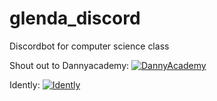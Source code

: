 # glenda_discord
Discordbot for computer science class


Shout out to Dannyacademy:
[![DannyAcademy](https://img.youtube.com/vi/ovT9GQ-0mlU/0.jpg)](https://www.youtube.com/watch?v=ovT9GQ-0mlU)  


Idently:
[![Idently](https://img.youtube.com/vi/UYJDKSah-Ww&t=913s/0.jpg)](https://www.youtube.com/watch?v=UYJDKSah-Ww&t=913s)
